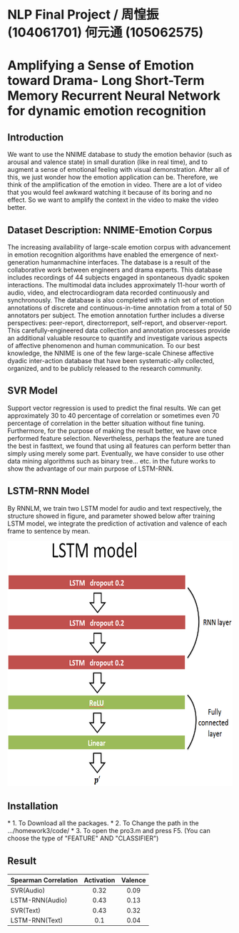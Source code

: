 # NLP Final Project / 周惶振 (104061701) 何元通 (105062575)

<h1>Amplifying a Sense of Emotion toward Drama-
Long Short-Term Memory Recurrent Neural Network for dynamic emotion
recognition <br>

</h1>

<h2>Introduction</h2>
<p>We want to use the NNIME database to study the emotion behavior (such as arousal and valence state) in small duration (like in
real time), and to augment a sense of emotional feeling with visual demonstration. After all of this, we just wonder how the emotion application can be. Therefore, we think of the amplification of the emotion in video. There are a lot of video that you would feel awkward watching it because of its boring and no effect. So we want to amplify the context in the video to make the video better.
</p>

<h2>Dataset Description: NNIME-Emotion Corpus</h2>
<p>The increasing availability of large-scale emotion corpus with advancement in emotion recognition algorithms have enabled the emergence of next-generation humanmachine interfaces. The database is a result of the collaborative work between engineers and drama experts. This database includes recordings of 44 subjects engaged in spontaneous dyadic spoken interactions.
The multimodal data includes approximately 11-hour worth of audio, video, and electrocardiogram data recorded continuously and synchronously. The database is also completed with a rich set of emotion annotations of discrete and continuous-in-time annotation from a total of 50 annotators per subject.
The emotion annotation further includes a diverse perspectives: peer-report, directorreport, self-report, and observer-report. This carefully-engineered data collection and annotation processes provide an additional valuable resource to quantify and investigate various aspects of affective phenomenon and human communication. To our best knowledge, the NNIME is one of the few large-scale Chinese affective dyadic inter-action database that have been systematic-ally collected, organized, and to be publicly released to the research community.</p>

<h2>SVR Model</h2>
<p>
Support vector regression is used to predict the final results. We  can get  approximately
30 to 40 percentage of correlation or sometimes  even  70  percentage  of  correlation  in  the  better  situation  without  fine tuning. Furthermore, for the purpose of making the result better, we have once performed feature selection. Nevertheless, perhaps the feature are tuned the best in fasttext, we found that using all features can perform better than simply using merely some part. Eventually, we have consider to use other data mining algorithms such as binary tree… etc. in the future works to show the advantage of our main purpose of LSTM-RNN.
</p>

<h2>LSTM-RNN Model</h2>
<p>
By RNNLM, we train two LSTM model for audio and text respectively, the structure showed in figure, and parameter showed below after training LSTM model, we integrate the prediction of activation and valence of each frame to sentence by mean. 
</p>
<img src="LSTM_RNN.png" height="550px">

<h2> Installation</h2>
* 1. To Download all the packages.
* 2. To Change the path in the .../homework3/code/
* 3. To open the pro3.m and press F5. (You can choose the type of "FEATURE" AND "CLASSIFIER")


<h2>Result</h2>

|Spearman Correlation|Activation|Valence|
|---|:---:|:---:|
|SVR(Audio)|0.32|0.09|
|LSTM-RNN(Audio)|0.43|0.13|
|SVR(Text)|0.43|0.32|
|LSTM-RNN(Text)|0.1|0.04|
